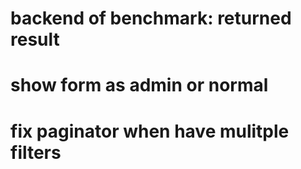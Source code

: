 # backend of benchmark: returned result
# show form as admin or normal
# fix paginator when have mulitple filters
